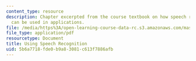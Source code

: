 ```yaml
---
content_type: resource
description: Chapter excerpted from the course textbook on how speech recognition
  can be used in applications.
file: /media/https%3A/open-learning-course-data-rc.s3.amazonaws.com/mas-632-conversational-computer-systems-fall-2008/5b6a7718fde0b9a83081c613f7886afb_shmandt_txt_ch8.pdf
file_type: application/pdf
resourcetype: Document
title: Using Speech Recognition
uid: 5b6a7718-fde0-b9a8-3081-c613f7886afb
---
```


